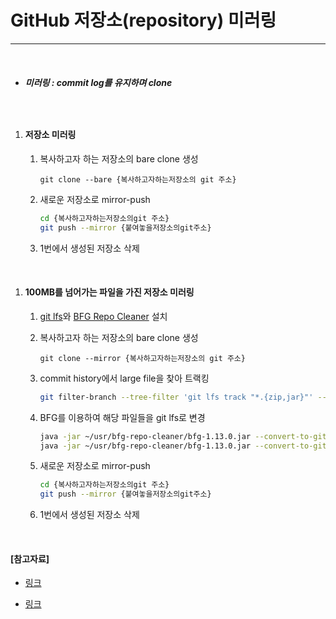 # GitHub 저장소(repository) 미러링

---

<br>

- ##### 미러링 : commit log를 유지하며 clone

##### <br>

1. #### 저장소 미러링

   1. 복사하고자 하는 저장소의 bare clone 생성

      ```bach
      git clone --bare {복사하고자하는저장소의 git 주소}
      ```

   2. 새로운 저장소로 mirror-push

      ```bash
      cd {복사하고자하는저장소의git 주소}
      git push --mirror {붙여놓을저장소의git주소}
      ```

   3. 1번에서 생성된 저장소 삭제

<br>

1. #### 100MB를 넘어가는 파일을 가진 저장소 미러링

   1. [git lfs](https://git-lfs.github.com/)와 [BFG Repo Cleaner](https://rtyley.github.io/bfg-repo-cleaner/) 설치

   2. 복사하고자 하는 저장소의 bare clone 생성

      ```bach
      git clone --mirror {복사하고자하는저장소의 git 주소}
      ```

   3. commit history에서 large file을 찾아 트랙킹

      ```bash
      git filter-branch --tree-filter 'git lfs track "*.{zip,jar}"' -- --all
      ```

   4. BFG를 이용하여 해당 파일들을 git lfs로 변경

      ```bash
      java -jar ~/usr/bfg-repo-cleaner/bfg-1.13.0.jar --convert-to-git-lfs '*.zip'
      java -jar ~/usr/bfg-repo-cleaner/bfg-1.13.0.jar --convert-to-git-lfs '*.jar'
      ```

   5. 새로운 저장소로 mirror-push

      ```bash
      cd {복사하고자하는저장소의git 주소}
      git push --mirror {붙여놓을저장소의git주소}
      ```

   6. 1번에서 생성된 저장소 삭제

<br>

#### [참고자료] 

- [링크](https://help.github.com/articles/duplicating-a-repository/)

- [링크](https://stackoverflow.com/questions/37986291/how-to-import-git-repositories-with-large-files)

